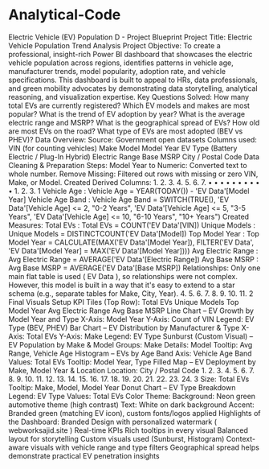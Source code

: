 # Analytical-Code
Electric Vehicle (EV) Population D - Project Blueprint
 Project Title:
Electric Vehicle Population Trend Analysis
 Project Objective:
To create a professional, insight-rich Power BI dashboard that showcases the electric vehicle population
across regions, identifies patterns in vehicle age, manufacturer trends, model popularity, adoption rate, and
vehicle specifications. This dashboard is built to appeal to HRs, data professionals, and green mobility
advocates by demonstrating data storytelling, analytical reasoning, and visualization expertise.
 Key Questions Solved:
How many total EVs are currently registered?
Which EV models and makes are most popular?
What is the trend of EV adoption by year?
What is the average electric range and MSRP?
What is the geographical spread of EVs?
How old are most EVs on the road?
What type of EVs are most adopted (BEV vs PHEV)?
 Data Overview:
Source: Government open datasets
Columns used:
VIN (for counting vehicles)
Make
Model
Model Year
EV Type (Battery Electric / Plug-In Hybrid)
Electric Range
Base MSRP
City / Postal Code
 Data Cleaning & Preparation Steps:
Model Year to Numeric: Converted text to whole number.
Remove Missing: Filtered out rows with missing or zero VIN, Make, or Model.
Created Derived Columns:
1. 
2. 
3. 
4. 
5. 
6. 
7. 
• 
• 
• 
• 
• 
• 
• 
• 
• 
• 
1. 
2. 
3. 
1
Vehicle Age : 
Vehicle Age = YEAR(TODAY()) - 'EV Data'[Model Year]
Vehicle Age Band : 
Vehicle Age Band =
SWITCH(TRUE(),
'EV Data'[Vehicle Age] <= 2, "0-2 Years",
'EV Data'[Vehicle Age] <= 5, "3-5 Years",
'EV Data'[Vehicle Age] <= 10, "6-10 Years",
"10+ Years")
Created Measures:
Total EVs : 
Total EVs = COUNT('EV Data'[VIN])
Unique Models : 
Unique Models = DISTINCTCOUNT('EV Data'[Model])
Top Model Year : 
Top Model Year = CALCULATE(MAX('EV Data'[Model Year]), FILTER('EV Data', 
'EV Data'[Model Year] = MAX('EV Data'[Model Year])))
Avg Electric Range : 
Avg Electric Range = AVERAGE('EV Data'[Electric Range])
Avg Base MSRP : 
Avg Base MSRP = AVERAGE('EV Data'[Base MSRP])
 Relationships:
Only one main flat table is used ( EV Data ), so relationships were not complex. However, this model is built
in a way that it's easy to extend to a star schema (e.g., separate tables for Make, City, Year).
4. 
5. 
6. 
7. 
8. 
9. 
10. 
11. 
2
 Final Visuals Setup
KPI Tiles (Top Row):
Total EVs
Unique Models
Top Model Year
Avg Electric Range
Avg Base MSRP
Line Chart – EV Growth by Model Year and Type
X-Axis: Model Year
Y-Axis: Count of VIN
Legend: EV Type (BEV, PHEV)
Bar Chart – EV Distribution by Manufacturer & Type
X-Axis: Total EVs
Y-Axis: Make
Legend: EV Type
Sunburst (Custom Visual) – EV Population by Make & Model
Groups: Make
Details: Model
Tooltip: Avg Range, Vehicle Age
Histogram – EVs by Age Band
Axis: Vehicle Age Band
Values: Total EVs
Tooltip: Model Year, Type
Filled Map – EV Deployment by Make, Model Year & Location
Location: City / Postal Code
1. 
2. 
3. 
4. 
5. 
6. 
7. 
8. 
9. 
10. 
11. 
12. 
13. 
14. 
15. 
16. 
17. 
18. 
19. 
20. 
21. 
22. 
23. 
24. 
3
Size: Total EVs
Tooltip: Make, Model, Model Year
Donut Chart – EV Type Breakdown
Legend: EV Type
Values: Total EVs
 Color Theme:
Background: Neon green automotive theme (high contrast)
Text: White on dark background
Accent: Branded green (matching EV icon), custom fonts/logos applied
 Highlights of the Dashboard:
Branded Design with personalized watermark ( webworksajid.site )
Real-time KPIs
Rich tooltips in every visual
Balanced layout for storytelling
Custom visuals used (Sunburst, Histogram)
Context-aware visuals with vehicle range and type filters
Geographical spread helps demonstrate practical EV penetration insights

